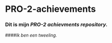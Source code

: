 # PRO-2-achievements
### Dit is mijn __*PRO-2 achievments repository.*__
####*Ik ben een tweeling.*
